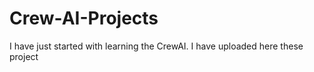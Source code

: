 # Crew-AI-Projects

I have just started with learning the CrewAI. I have uploaded here these project 
